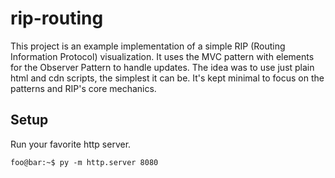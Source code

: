 # rip-routing
This project is an example implementation of a simple RIP (Routing Information Protocol) visualization.
It uses the MVC pattern with elements for the Observer Pattern to handle updates.
The idea was to use just plain html and cdn scripts, the simplest it can be. It's kept minimal to focus on the patterns and RIP's core mechanics.

## Setup
Run your favorite http server.

```console
foo@bar:~$ py -m http.server 8080
```